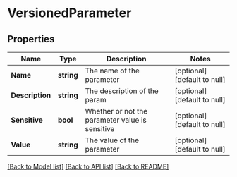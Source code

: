 # VersionedParameter

## Properties
Name | Type | Description | Notes
------------ | ------------- | ------------- | -------------
**Name** | **string** | The name of the parameter | [optional] [default to null]
**Description** | **string** | The description of the param | [optional] [default to null]
**Sensitive** | **bool** | Whether or not the parameter value is sensitive | [optional] [default to null]
**Value** | **string** | The value of the parameter | [optional] [default to null]

[[Back to Model list]](../README.md#documentation-for-models) [[Back to API list]](../README.md#documentation-for-api-endpoints) [[Back to README]](../README.md)


